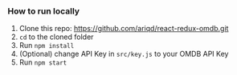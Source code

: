 ### How to run locally
1. Clone this repo: https://github.com/ariqd/react-redux-omdb.git
2. `cd` to the cloned folder
3. Run `npm install`
4. (Optional) change API Key in `src/key.js` to your OMDB API Key
5. Run `npm start`
